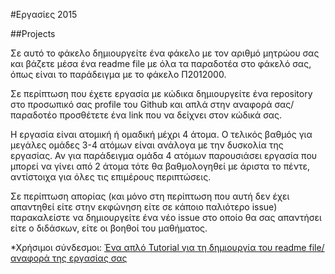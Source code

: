 #Eργασίες 2015

##Projects

Σε αυτό το φάκελο δημιουργείτε ένα φάκελο με τον αριθμό μητρώου σας και βάζετε μέσα ένα readme file με όλα τα παραδοτέα στο φάκελό σας, όπως είναι το παράδειγμα με το φάκελο Π2012000.

Σε περίπτωση που έχετε εργασία με κώδικα δημιουργείτε ένα repository στο προσωπικό σας profile του Github και απλά στην αναφορά σας/παραδοτέο προσθέτετε ένα link που να δείχνει στον κώδικά σας.

Η εργασία είναι ατομική ή ομαδική μέχρι 4 άτομα. Ο τελικός βαθμός για μεγάλες ομάδες 3-4 ατόμων είναι ανάλογα με την δυσκολία της εργασίας. Αν για παράδειγμα ομάδα 4 ατόμων παρουσιάσει εργασία που μπορεί να γίνει από 2 άτομα τότε θα βαθμολογηθεί με άριστα το πέντε, αντίστοιχα για όλες τις επιμέρους περιπτώσεις.

Σε περίπτωση απορίας (και μόνο στη περίπτωση που αυτή δεν έχει απαντηθεί είτε στην εκφώνηση είτε σε κάποιο παλιότερο issue) παρακαλείστε να δημιουργείτε ένα νέο issue στο οποίο θα σας απαντήσει είτε ο διδάσκων, είτε οι βοηθοί του μαθήματος.

*Χρήσιμοι σύνδεσμοι:
[Ένα απλό Tutorial για τη δημιουργία του readme file/αναφορά της εργασίας σας](https://guides.github.com/features/mastering-markdown/)

